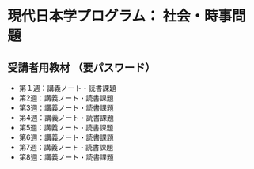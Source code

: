 # 現代日本学プログラム： 社会・時事問題
## 受講者用教材 （要パスワード）  
- 第１週：講義ノート・読書課題  
- 第2週：講義ノート・読書課題  
- 第3週：講義ノート・読書課題  
- 第4週：講義ノート・読書課題  
- 第5週：講義ノート・読書課題  
- 第6週：講義ノート・読書課題  
- 第7週：講義ノート・読書課題  
- 第8週：講義ノート・読書課題  
  
